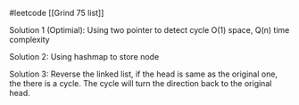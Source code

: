 #leetcode 
[[Grind 75 list]]


Solution 1 (Optimial):
Using two pointer to detect cycle O(1) space, Q(n) time complexity

Solution 2:
Using hashmap to store node

Solution 3:
Reverse the linked list, if the head is same as the original one, the there is a cycle.
The cycle will turn the direction back to the original head.